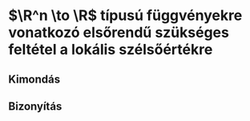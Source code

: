 # $\R^n \to \R$ típusú függvényekre vonatkozó elsőrendű szükséges feltétel a lokális szélsőértékre

## Kimondás

## Bizonyítás
